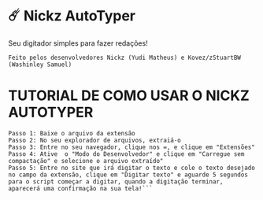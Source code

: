 # ☄️ Nickz AutoTyper

Seu digitador simples para fazer redações!

```Feito pelos desenvolvedores Nickz (Yudi Matheus) e Kovez/zStuartBW (Washinley Samuel)```

# TUTORIAL DE COMO USAR O NICKZ AUTOTYPER

```
Passo 1: Baixe o arquivo da extensão
Passo 2: No seu explorador de arquivos, extraiá-o
Passo 3: Entre no seu navegador, clique nos =, e clique em "Extensões"
Passo 4: Ative  o "Modo do Desenvolvedor" e clique em "Carregue sem compactação" e selecione o arquivo extraído"
Passo 5: Entre no site que irá digitar o texto e cole o texto desejado no campo da extensão, clique em "Digitar texto" e aguarde 5 segundos para o script começar a digitar, quando a digitação terminar, aparecerá uma confirmação na sua tela!```



